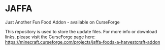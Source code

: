 # JAFFA
Just Another Fun Food Addon - available on CurseForge

This repository is used to store the update files. For more info or download links, please visit the CurseForge page here: https://minecraft.curseforge.com/projects/jaffa-foods-a-harvestcraft-addon
